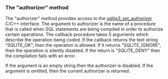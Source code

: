 ### The "authorizer" method


The "authorizer" method provides access to the
[sqlite3\_set\_authorizer](c3ref/set_authorizer.html)
C/C\+\+ interface. The argument to authorizer is the name of a procedure that
is called when SQL statements are being compiled in order to authorize
certain operations. The callback procedure takes 5 arguments which describe
the operation being coded. If the callback returns the text string
"SQLITE\_OK", then the operation is allowed. If it returns "SQLITE\_IGNORE",
then the operation is silently disabled. If the return is "SQLITE\_DENY"
then the compilation fails with an error.



If the argument is an empty string then the authorizer is disabled.
If the argument is omitted, then the current authorizer is returned.



